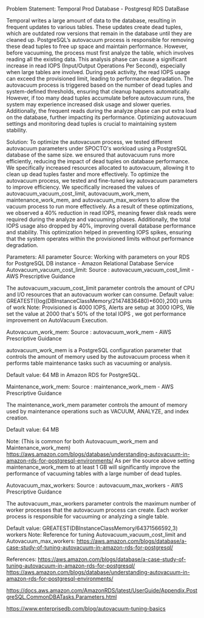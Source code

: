 Problem Statement:
Temporal Prod Database - Postgresql RDS DataBase

Temporal writes a large amount of data to the database, resulting in frequent updates to various tables. These updates create dead tuples, which are outdated row versions that remain in the database until they are cleaned up. PostgreSQL’s autovacuum process is responsible for removing these dead tuples to free up space and maintain performance. However, before vacuuming, the process must first analyze the table, which involves reading all the existing data. This analysis phase can cause a significant increase in read IOPS (Input/Output Operations Per Second), especially when large tables are involved.
During peak activity, the read IOPS usage can exceed the provisioned limit, leading to performance degradation. The autovacuum process is triggered based on the number of dead tuples and system-defined thresholds, ensuring that cleanup happens automatically. However, if too many dead tuples accumulate before autovacuum runs, the system may experience increased disk usage and slower queries. Additionally, the frequent reads during the analyze phase can put extra load on the database, further impacting its performance. Optimizing autovacuum settings and monitoring dead tuples is crucial to maintaining system stability.


Solution:
To optimize the autovacuum process, we tested different autovacuum parameters under SPOCTO's workload using a PostgreSQL database of the same size. we ensured that autovacuum runs more efficiently, reducing the impact of dead tuples on database performance. We specifically increased resources allocated to autovacuum, allowing it to clean up dead tuples faster and more effectively.
To optimize the autovacuum process, we tested and fine-tuned key autovacuum parameters to improve efficiency. We specifically increased the values of autovacuum_vacuum_cost_limit, autovacuum_work_mem, maintenance_work_mem, and autovacuum_max_workers to allow the vacuum process to run more effectively.
As a result of these optimizations, we observed a 40% reduction in read IOPS, meaning fewer disk reads were required during the analyze and vacuuming phases. Additionally, the total IOPS usage also dropped by 40%, improving overall database performance and stability. This optimization helped in preventing IOPS spikes, ensuring that the system operates within the provisioned limits without performance degradation.

Parameters:
All parameter Source: Working with parameters on your RDS for PostgreSQL DB instance - Amazon Relational Database Service
Autovacuum_vacuum_cost_limit:
Source : autovacuum_vacuum_cost_limit - AWS Prescriptive Guidance

The autovacuum_vacuum_cost_limit parameter controls the amount of CPU and I/O resources that an autovacuum worker can consume.
Default value: GREATEST({log(DBInstanceClassMemory/21474836480)*600},200) units of work
Note: Provisioned is 4000 IOPS, Alerts are setup at 3000 IOPS, We set the value at 2000 that's 50% of the total IOPS , we got performance improvement on AutoVacuum Execution.



Autovacuum_work_mem:
Source : autovacuum_work_mem - AWS Prescriptive Guidance

autovacuum_work_mem is a PostgreSQL configuration parameter that controls the amount of memory used by the autovacuum process when it performs table maintenance tasks such as vacuuming or analysis.

Default value: 64 MB in Amazon RDS for PostgreSQL.




Maintenance_work_mem:
Source : maintenance_work_mem - AWS Prescriptive Guidance

The maintenance_work_mem parameter controls the amount of memory used by maintenance operations such as VACUUM, ANALYZE, and index creation. 

Default value: 64 MB

Note: (This is common for both Autovacuum_work_mem and Maintenance_work_mem)
https://aws.amazon.com/blogs/database/understanding-autovacuum-in-amazon-rds-for-postgresql-environments/
As per the source above setting maintenance_work_mem to at least 1 GB will significantly improve the performance of vacuuming tables with a large number of dead tuples.


Autovacuum_max_workers:
Source :  autovacuum_max_workers - AWS Prescriptive Guidance

The autovacuum_max_workers parameter controls the maximum number of worker processes that the autovacuum process can create. Each worker process is responsible for vacuuming or analyzing a single table.

Default value: GREATEST(DBInstanceClassMemory/64371566592,3) workers
Note:
Reference for tuning Autovacuum_vacuum_cost_limit and Autovacuum_max_workers:
https://aws.amazon.com/blogs/database/a-case-study-of-tuning-autovacuum-in-amazon-rds-for-postgresql/









References:
https://aws.amazon.com/blogs/database/a-case-study-of-tuning-autovacuum-in-amazon-rds-for-postgresql/
https://aws.amazon.com/blogs/database/understanding-autovacuum-in-amazon-rds-for-postgresql-environments/

https://docs.aws.amazon.com/AmazonRDS/latest/UserGuide/Appendix.PostgreSQL.CommonDBATasks.Parameters.html


https://www.enterprisedb.com/blog/autovacuum-tuning-basics

